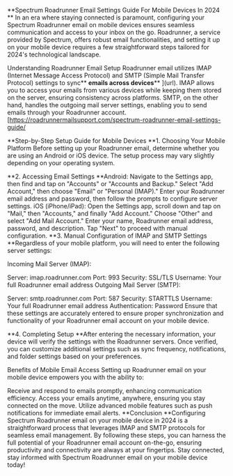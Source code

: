 **Spectrum Roadrunner Email Settings Guide For Mobile Devices In 2024
**
In an era where staying connected is paramount, configuring your Spectrum Roadrunner email on mobile devices ensures seamless communication and access to your inbox on the go. Roadrunner, a service provided by Spectrum, offers robust email functionalities, and setting it up on your mobile device requires a few straightforward steps tailored for 2024's technological landscape.

Understanding Roadrunner Email Setup
Roadrunner email utilizes IMAP (Internet Message Access Protocol) and SMTP (Simple Mail Transfer Protocol) settings to sync** **emails across devices****
](url). IMAP allows you to access your emails from various devices while keeping them stored on the server, ensuring consistency across platforms. SMTP, on the other hand, handles the outgoing mail server settings, enabling you to send emails through your Roadrunner account.
[https://roadrunnermailsupport.com/spectrum-roadrunner-email-settings-guide/

**Step-by-Step Setup Guide for Mobile Devices
**1. Choosing Your Mobile Platform
Before setting up your Roadrunner email, determine whether you are using an Android or iOS device. The setup process may vary slightly depending on your operating system.

**2. Accessing Email Settings
**Android: Navigate to the Settings app, then find and tap on "Accounts" or "Accounts and Backup." Select "Add Account," then choose "Email" or "Personal (IMAP)." Enter your Roadrunner email address and password, then follow the prompts to configure server settings.
iOS (iPhone/iPad): Open the Settings app, scroll down and tap on "Mail," then "Accounts," and finally "Add Account." Choose "Other" and select "Add Mail Account." Enter your name, Roadrunner email address, password, and description. Tap "Next" to proceed with manual configuration.
**3. Manual Configuration of IMAP and SMTP Settings
**Regardless of your mobile platform, you will need to enter the following server settings:

Incoming Mail Server (IMAP):

Server: imap.roadrunner.com
Port: 993
Security: SSL/TLS
Username: Your full Roadrunner email address
Outgoing Mail Server (SMTP):

Server: smtp.roadrunner.com
Port: 587
Security: STARTTLS
Username: Your full Roadrunner email address
Authentication: Password
Ensure that these settings are accurately entered to ensure proper synchronization and functionality of your Roadrunner email account on your mobile device.

**4. Completing Setup
**After entering the necessary information, your device will verify the settings with the Roadrunner servers. Once verified, you can customize additional settings such as sync frequency, notifications, and folder settings based on your preferences.

Benefits of Mobile Email Access
Setting up Roadrunner email on your mobile device empowers you with the ability to:

Receive and respond to emails promptly, enhancing communication efficiency.
Access your emails anytime, anywhere, ensuring you stay connected on the move.
Utilize advanced mobile features such as push notifications for immediate email alerts.
**Conclusion
**Configuring Spectrum Roadrunner email on your mobile device in 2024 is a straightforward process that leverages IMAP and SMTP protocols for seamless email management. By following these steps, you can harness the full potential of your Roadrunner email account on-the-go, ensuring productivity and connectivity are always at your fingertips. Stay connected, stay informed with Spectrum Roadrunner email on your mobile device today!

